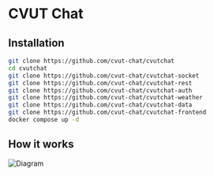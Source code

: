 # CVUT Chat

## Installation

```bash
git clone https://github.com/cvut-chat/cvutchat
cd cvutchat
git clone https://github.com/cvut-chat/cvutchat-socket
git clone https://github.com/cvut-chat/cvutchat-rest
git clone https://github.com/cvut-chat/cvutchat-auth
git clone https://github.com/cvut-chat/cvutchat-weather
git clone https://github.com/cvut-chat/cvutchat-data
git clone https://github.com/cvut-chat/cvutchat-frontend
docker compose up -d
```

## How it works
![Diagram](https://i.imgur.com/kZ4WNPT.png)
